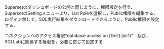 Supersetのダッシュボードの公開と同じように，権限設定を行う．  
SupersetのSettingメニューより，List Roleを選択し，Public権限を編集する．  
ログイン無しで，SQL実行結果をダウンロードできるように，Public権限を設定する．  

コネクションへのアクセス権限“database access on [Drill].(id:1)”　及び，SQLLabに関連する権限を，必要に応じて設定する．  
